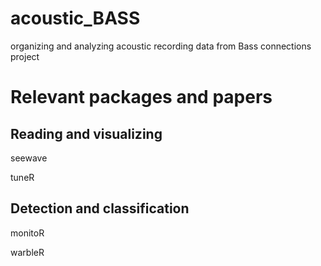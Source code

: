 # acoustic_BASS
organizing and analyzing acoustic recording data from Bass connections project 


# Relevant packages and papers 

## Reading and visualizing 
seewave

tuneR

## Detection and classification 
monitoR

warbleR
